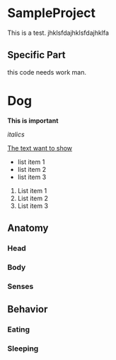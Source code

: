 # SampleProject
This is a test.
jhklsfdajhklsfdajhklfa
## Specific Part
this code needs work man.

# Dog
**This is important**

*italics*

[The text want to show](https://github.com/joshuatmeadows/SampleProject?tab=readme-ov-file#sampleproject)

- list item 1
- list item 2
- list item 3

1. List item 1
2. List item 2
3. List item 3


## Anatomy
### Head

### Body

### Senses

## Behavior
### Eating

### Sleeping

